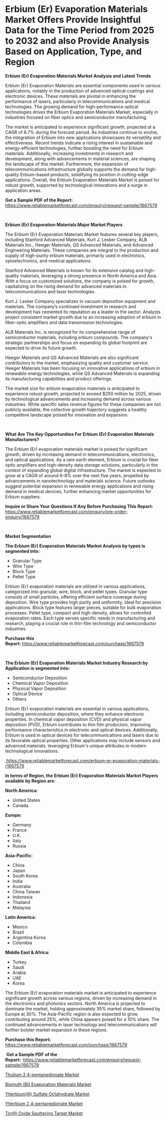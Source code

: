 <p><h1>Erbium (Er) Evaporation Materials Market Offers Provide Insightful Data for the Time Period from 2025 to 2032 and also Provide Analysis Based on Application, Type, and Region</h1></p><p><strong>Erbium (Er) Evaporation Materials Market Analysis and Latest Trends</strong></p>
<p><p>Erbium (Er) Evaporation Materials are essential components used in various applications, notably in the production of advanced optical coatings and electronic devices. These materials are pivotal in enhancing the performance of lasers, particularly in telecommunications and medical technologies. The growing demand for high-performance optical technologies drives the Erbium Evaporation Materials Market, especially in industries focused on fiber optics and semiconductor manufacturing.</p><p>The market is anticipated to experience significant growth, projected at a CAGR of 6.7% during the forecast period. As industries continue to evolve, the integration of Erbium into new applications showcases its versatility and effectiveness. Recent trends indicate a rising interest in sustainable and energy-efficient technologies, further boosting the need for Erbium materials. Additionally, increasing investments in research and development, along with advancements in material sciences, are shaping the landscape of this market. Furthermore, the expansion of telecommunications infrastructure globally supports the demand for high-quality Erbium-based products, solidifying its position in cutting-edge applications. Overall, the Erbium Evaporation Materials Market is poised for robust growth, supported by technological innovations and a surge in application areas.</p></p>
<p><strong>Get a Sample PDF of the Report:&nbsp;</strong> <a href="https://www.reliablemarketforecast.com/enquiry/request-sample/1667579?utm_campaign=1885&utm_medium=2&utm_source=Github&utm_content=ia&utm_term=02042025&utm_id=erbium-er-evaporation-materials">https://www.reliablemarketforecast.com/enquiry/request-sample/1667579</a></p>
<p>&nbsp;</p>
<p><strong>Erbium (Er) Evaporation Materials Major Market Players</strong></p>
<p><p>The Erbium (Er) Evaporation Materials Market features several key players, including Stanford Advanced Materials, Kurt J. Lesker Company, ALB Materials Inc., Heeger Materials, QS Advanced Materials, and Advanced Engineering Materials. These companies are integral to the production and supply of high-purity erbium materials, primarily used in electronics, optoelectronics, and medical applications.</p><p>Stanford Advanced Materials is known for its extensive catalog and high-quality materials, leveraging a strong presence in North America and Asia. With a focus on customized solutions, the company is poised for growth, capitalizing on the rising demand for advanced materials in telecommunications and laser technologies.</p><p>Kurt J. Lesker Company specializes in vacuum deposition equipment and materials. The company’s continued investment in research and development has cemented its reputation as a leader in the sector. Analysts project consistent market growth due to an increasing adoption of erbium in fiber-optic amplifiers and data transmission technologies.</p><p>ALB Materials Inc. is recognized for its comprehensive range of semiconductor materials, including erbium compounds. The company's strategic partnerships and focus on expanding its global footprint are expected to drive its future growth.</p><p>Heeger Materials and QS Advanced Materials are also significant contributors to the market, emphasizing quality and customer service. Heeger Materials has been focusing on innovative applications of erbium in renewable energy technologies, while QS Advanced Materials is expanding its manufacturing capabilities and product offerings.</p><p>The market size for erbium evaporation materials is anticipated to experience robust growth, projected to exceed $250 million by 2025, driven by technological advancements and increasing demand across various industries. While specific sales revenue figures for these companies are not publicly available, the collective growth trajectory suggests a healthy competitive landscape poised for innovation and expansion.</p></p>
<p>&nbsp;</p>
<p><strong>What Are The Key Opportunities For Erbium (Er) Evaporation Materials Manufacturers?</strong></p>
<p><p>The Erbium (Er) evaporation materials market is poised for significant growth, driven by increasing demand in telecommunications, electronics, and optical applications. As a rare earth element, Erbium is crucial for fiber optic amplifiers and high-density data storage solutions, particularly in the context of expanding global digital infrastructure. The market is expected to grow at a CAGR of around 6-8% over the next five years, propelled by advancements in nanotechnology and materials science. Future outlooks suggest potential expansion in renewable energy applications and rising demand in medical devices, further enhancing market opportunities for Erbium suppliers.</p></p>
<p><strong>Inquire or Share Your Questions If Any Before Purchasing This Report:</strong> <a href="https://www.reliablemarketforecast.com/enquiry/pre-order-enquiry/1667579?utm_campaign=1885&utm_medium=2&utm_source=Github&utm_content=ia&utm_term=02042025&utm_id=erbium-er-evaporation-materials">https://www.reliablemarketforecast.com/enquiry/pre-order-enquiry/1667579</a></p>
<p>&nbsp;</p>
<p><strong>Market Segmentation</strong></p>
<p><strong>The Erbium (Er) Evaporation Materials Market Analysis by types is segmented into:</strong></p>
<p><ul><li>Granular Type</li><li>Wire Type</li><li>Block Type</li><li>Pellet Type</li></ul></p>
<p><p>Erbium (Er) evaporation materials are utilized in various applications, categorized into granular, wire, block, and pellet types. Granular type consists of small particles, offering efficient surface coverage during deposition. Wire type provides high purity and uniformity, ideal for precision applications. Block type features larger pieces, suitable for bulk evaporation processes. Pellet type, compact and high-density, allows for controlled evaporation rates. Each type serves specific needs in manufacturing and research, playing a crucial role in thin-film technology and semiconductor industries.</p></p>
<p><strong>Purchase this Report:&nbsp;</strong><a href="https://www.reliablemarketforecast.com/purchase/1667579?utm_campaign=1885&utm_medium=2&utm_source=Github&utm_content=ia&utm_term=02042025&utm_id=erbium-er-evaporation-materials">https://www.reliablemarketforecast.com/purchase/1667579</a></p>
<p>&nbsp;</p>
<p><strong>The Erbium (Er) Evaporation Materials Market Industry Research by Application is segmented into:</strong></p>
<p><ul><li>Semiconductor Deposition</li><li>Chemical Vapor Deposition</li><li>Physical Vapor Deposition</li><li>Optical Device</li><li>Others</li></ul></p>
<p><p>Erbium (Er) evaporation materials are essential in various applications, including semiconductor deposition, where they enhance electronic properties. In chemical vapor deposition (CVD) and physical vapor deposition (PVD), Erbium contributes to thin film production, improving performance characteristics in electronic and optical devices. Additionally, Erbium is used in optical devices for telecommunications and lasers due to its favorable optical properties. Other applications may include sensors and advanced materials, leveraging Erbium's unique attributes in modern technological innovations.</p></p>
<p><a href="https://www.reliablemarketforecast.com/erbium-er-evaporation-materials-r1667579?utm_campaign=1885&utm_medium=2&utm_source=Github&utm_content=ia&utm_term=02042025&utm_id=erbium-er-evaporation-materials">&nbsp;https://www.reliablemarketforecast.com/erbium-er-evaporation-materials-r1667579</a></p>
<p><strong>In terms of Region, the Erbium (Er) Evaporation Materials Market Players available by Region are:</strong></p>
<p>
    <p> <strong> North America: </strong>
        <ul>
            <li>United States</li>
            <li>Canada</li>
        </ul>
        </p> 
    <p> <strong> Europe: </strong>
        <ul>
            <li>Germany</li>
            <li>France</li>
            <li>U.K.</li>
            <li>Italy</li>
            <li>Russia</li>
        </ul>
        </p> 
    <p> <strong> Asia-Pacific: </strong>
        <ul>
            <li>China</li>
            <li>Japan</li>
            <li>South Korea</li>
            <li>India</li>
            <li>Australia</li>
            <li>China Taiwan</li>
            <li>Indonesia</li>
            <li>Thailand</li>
            <li>Malaysia</li>
        </ul>
        </p> 
    <p> <strong> Latin America: </strong>
        <ul>
            <li>Mexico</li>
            <li>Brazil</li>
            <li>Argentina Korea</li>
            <li>Colombia</li>
        </ul>
        </p> 
    <p> <strong> Middle East & Africa: </strong>
        <ul>
            <li>Turkey</li>
            <li>Saudi</li>
            <li>Arabia</li>
            <li>UAE</li>
            <li>Korea</li>
        </ul>
    </p>
    </p>
<p><p>The Erbium (Er) evaporation materials market is anticipated to experience significant growth across various regions, driven by increasing demand in the electronics and photonics sectors. North America is projected to dominate the market, holding approximately 35% market share, followed by Europe at 30%. The Asia-Pacific region is also expected to grow, contributing around 25%, while China appears poised for a 10% share. The continued advancements in laser technology and telecommunications will further bolster market expansion in these regions.</p></p>
<p><strong>Purchase this Report: </strong><a href="https://www.reliablemarketforecast.com/purchase/1667579?utm_campaign=1885&utm_medium=2&utm_source=Github&utm_content=ia&utm_term=02042025&utm_id=erbium-er-evaporation-materials">https://www.reliablemarketforecast.com/purchase/1667579</a></p>
<p>&nbsp;<strong>Get a Sample PDF of the Report:&nbsp;&nbsp;</strong><a href="https://www.reliablemarketforecast.com/enquiry/request-sample/1667579?utm_campaign=1885&utm_medium=2&utm_source=Github&utm_content=ia&utm_term=02042025&utm_id=erbium-er-evaporation-materials">https://www.reliablemarketforecast.com/enquiry/request-sample/1667579</a></p>
<p><strong></strong></p>
<p><p><a href="https://github.com/elhibacajka/Market-Research-Report-List-1/blob/main/thulium-24-pentanedionate-market.md?utm_campaign=1885&utm_medium=2&utm_source=Github&utm_content=ia&utm_term=02042025&utm_id=erbium-er-evaporation-materials">Thulium 2,4-pentanedionate Market</a></p><p><a href="https://github.com/laroybarrize/Market-Research-Report-List-1/blob/main/bismuth-bi-evaporation-materials-market.md?utm_campaign=1885&utm_medium=2&utm_source=Github&utm_content=ia&utm_term=02042025&utm_id=erbium-er-evaporation-materials">Bismuth (Bi) Evaporation Materials Market</a></p><p><a href="https://github.com/jolashta/Market-Research-Report-List-1/blob/main/ytterbiumiii-sulfate-octahydrate-market.md?utm_campaign=1885&utm_medium=2&utm_source=Github&utm_content=ia&utm_term=02042025&utm_id=erbium-er-evaporation-materials">Ytterbium(III) Sulfate Octahydrate Market</a></p><p><a href="https://github.com/ienamoun/Market-Research-Report-List-1/blob/main/ytterbium-24-pentanedionate-market.md?utm_campaign=1885&utm_medium=2&utm_source=Github&utm_content=ia&utm_term=02042025&utm_id=erbium-er-evaporation-materials">Ytterbium 2,4-pentanedionate Market</a></p><p><a href="https://github.com/lazregaartun/Market-Research-Report-List-1/blob/main/tinii-oxide-sputtering-target-market.md?utm_campaign=1885&utm_medium=2&utm_source=Github&utm_content=ia&utm_term=02042025&utm_id=erbium-er-evaporation-materials">Tin(II) Oxide Sputtering Target Market</a></p></p>